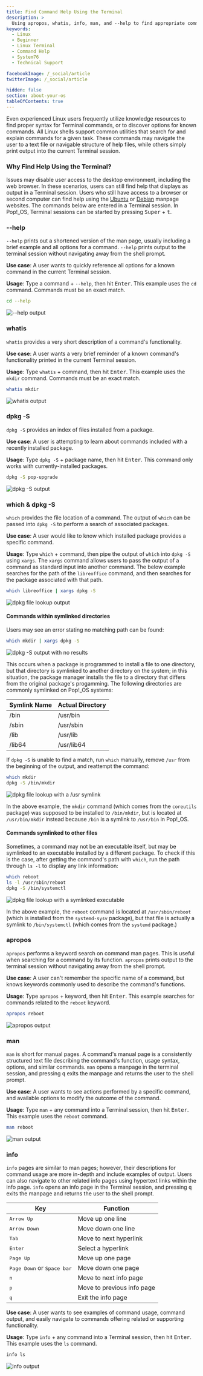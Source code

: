 ```yaml
---
title: Find Command Help Using the Terminal
description: >
  Using apropos, whatis, info, man, and --help to find appropriate commands and command usage information.
keywords:
  - Linux
  - Beginner
  - Linux Terminal
  - Command Help
  - System76
  - Technical Support

facebookImage: /_social/article
twitterImage: /_social/article

hidden: false
section: about-your-os
tableOfContents: true
---
```


Even experienced Linux users frequently utilize knowledge resources to find proper syntax for Terminal commands, or to discover options for known commands. All Linux shells support common utilities that search for and explain commands for a given task. These commands may navigate the user to a text file or navigable structure of help files, while others simply print output into the current Terminal session.

### Why Find Help Using the Terminal?

Issues may disable user access to the desktop environment, including the web browser. In these scenarios, users can still find help that displays as output in a Terminal session. Users who still have access to a browser or second computer can find help using the [Ubuntu](https://manpages.ubuntu.com/) or [Debian](https://manpages.debian.org/) manpage websites. The commands below are entered in a Terminal session. In Pop!\_OS, Terminal sessions can be started by pressing <kbd>Super</kbd> + <kbd>t</kbd>.

### --help

`--help` prints out a shortened version of the man page, usually including a brief example and all options for a command. `--help` prints output to the terminal session without navigating away from the shell prompt.

**Use case**: A user wants to quickly reference all options for a known command in the current Terminal session.

**Usage**: Type a command + `--help`, then hit <kbd>Enter</kbd>. This example uses the `cd` command. Commands must be an exact match.

```bash
cd --help
```
![--help output](/images/finding-command-help/--help-output.png)

### whatis

`whatis` provides a very short description of a command's functionality.

**Use case**: A user wants a very brief reminder of a known command's functionality printed in the current Terminal session.

**Usage**: Type `whatis` + command, then hit <kbd>Enter</kbd>. This example uses the `mkdir` command. Commands must be an exact match.

```bash
whatis mkdir
```
![whatis output](/images/finding-command-help/what-output.png)

### dpkg -S

`dpkg -S` provides an index of files installed from a package.

**Use case**: A user is attempting to learn about commands included with a recently installed package.

**Usage**: Type `dpkg -S` + package name, then hit <kbd>Enter</kbd>. This command only works with currently-installed packages.

```bash
dpkg -S pop-upgrade
```

![dpkg -S output](/images/finding-command-help/dpkg-search-output.png)

### which & dpkg -S

`which` provides the file location of a command. The output of `which` can be passed into `dpkg -S` to perform a search of associated packages.

**Use case**: A user would like to know which installed package provides a specific command.

**Usage**: Type `which` + command, then pipe the output of `which` into `dpkg -S` using `xargs`. The `xargs` command allows users to pass the output of a command as standard input into another command. The below example searches for the path of the `libreoffice` command, and then searches for the package associated with that path.

```bash
which libreoffice | xargs dpkg -S
```

![dpkg file lookup output](/images/finding-command-help/dpkg-file-lookup-output.png)

#### Commands within symlinked directories

Users may see an error stating no matching path can be found:

```bash
which mkdir | xargs dpkg -S
```

![dpkg -S output with no results](/images/finding-command-help/dpkg-search-no-results.png)

This occurs when a package is programmed to install a file to one directory, but that directory is symlinked to another directory on the system; in this situation, the package manager installs the file to a directory that differs from the original package's progamming. The following directories are commonly symlinked on Pop!_OS systems:

| Symlink Name | Actual Directory |
|--------------|------------------|
| /bin         | /usr/bin         |
| /sbin        | /usr/sbin        |
| /lib         | /usr/lib         |
| /lib64       | /usr/lib64       |

If `dpkg -S` is unable to find a match, run `which` manually, remove `/usr` from the beginning of the output, and reattempt the command:

```bash
which mkdir
dpkg -S /bin/mkdir
```

![dpkg file lookup with a /usr symlink](/images/finding-command-help/dpkg-search-usr-symlink.png)

In the above example, the `mkdir` command (which comes from the `coreutils` package) was supposed to be installed to `/bin/mkdir`, but is located at `/usr/bin/mkdir` instead because `/bin` is a symlink to `/usr/bin` in Pop!_OS.

#### Commands symlinked to other files

Sometimes, a command may not be an executable itself, but may be symlinked to an executable installed by a different package. To check if this is the case, after getting the command's path with `which`, run the path through `ls -l` to display any link information:

```bash
which reboot
ls -l /usr/sbin/reboot
dpkg -S /bin/systemctl
```

![dpkg file lookup with a symlinked executable](/images/finding-command-help/dpkg-search-symlinked-executable.png)

In the above example, the `reboot` command is located at `/usr/sbin/reboot` (which is installed from the `systemd-sysv` package), but that file is actually a symlink to `/bin/systemctl` (which comes from the `systemd` package.)

### apropos

`apropos` performs a keyword search on command man pages. This is useful when searching for a command by its function. `apropos` prints output to the terminal session without navigating away from the shell prompt.

**Use case**: A user can't remember the specific name of a command, but knows keywords commonly used to describe the command's functions.

**Usage**: Type `apropos` + keyword, then hit <kbd>Enter</kbd>. This example searches for commands related to the `reboot` keyword.

```bash
apropos reboot
```
![apropos output](/images/finding-command-help/apropos-output.png)

### man

`man` is short for manual pages. A command's manual page is a consistently structured text file describing the command's function, usage syntax, options, and similar commands. `man` opens a manpage in the terminal session, and pressing <kbd>q</kbd> exits the manpage and returns the user to the shell prompt.

**Use case**: A user wants to see actions performed by a specific command, and available options to modify the outcome of the command.

**Usage**: Type `man` + any command into a Terminal session, then hit <kbd>Enter</kbd>. This example uses the `reboot` command.

```bash
man reboot
```
![man output](/images/finding-command-help/man-output.png)

### info

`info` pages are similar to man pages; however, their descriptions for command usage are more in-depth and include examples of output. Users can also navigate to other related info pages using hypertext links within the info page. `info` opens an info page in the Terminal session, and pressing <kbd>q</kbd> exits the manpage and returns the user to the shell prompt.

|Key | Function |
|-------|------|
|<kbd>Arrow Up</kbd>| Move up one line|
|<kbd>Arrow Down</kbd>| Move down one line|
|<kbd>Tab</kbd>|Move to next hyperlink|
|<kbd>Enter</kbd>| Select a hyperlink|
|<kbd>Page Up</kbd>| Move up one page|
|<kbd>Page Down</kbd> or <kbd>Space bar</kbd>| Move down one page|
|<kbd>n</kbd>| Move to next info page|
|<kbd>p</kbd>| Move to previous info page|
|<kbd>q</kbd>| Exit the info page|

**Use case**: A user wants to see examples of command usage, command output, and easily navigate to commands offering related or supporting functionality.

**Usage**: Type `info` + any command into a Terminal session, then hit <kbd>Enter</kbd>. This example uses the `ls` command.

```bash
info ls
```
![info output](/images/finding-command-help/info-output.png)

